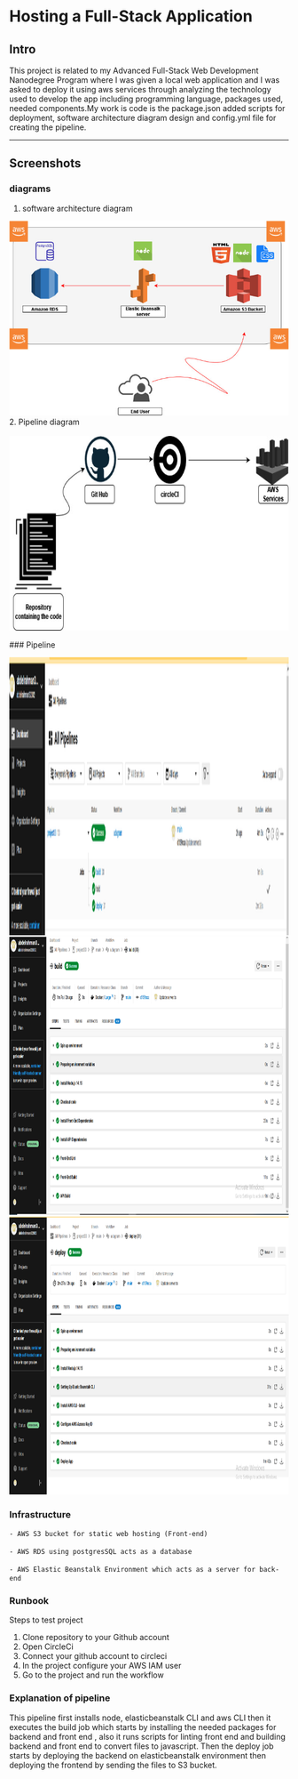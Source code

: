 # Hosting a Full-Stack Application
## Intro

   This project is related to my Advanced Full-Stack Web Development Nanodegree Program where I was given a local web application and I was asked to deploy it using aws 
   services through analyzing the technology used to develop the app including programming language, packages used, needed components.My work is code is the package.json 
   added scripts for deployment, software architecture diagram design and config.yml file for creating the pipeline. 

---

## Screenshots
### diagrams
1. software architecture diagram
<p float="left">
  <img src="https://github.com/abdelrahman32002/Web-App-Deployment/blob/main/screenshots/architecture-diagram.jpg?raw=true" width="700" height="350" />
   2. Pipeline diagram
  <br></br>
 
 <img src="https://github.com/abdelrahman32002/Web-App-Deployment/blob/main/screenshots/pipline.jpg?raw=true" width="700" height="350" />
 
</p>
### Pipeline
<p float="left">
  <img src="https://github.com/abdelrahman32002/Web-App-Deployment/blob/main/screenshots/sub1.png?raw=true" width="700" height="500" />
 <img src="https://github.com/abdelrahman32002/Web-App-Deployment/blob/main/screenshots/sub2.png?raw=true" width="700" height="500" />
  <img src="https://github.com/abdelrahman32002/Web-App-Deployment/blob/main/screenshots/sub3.png?raw=true" width="700" height="500" />
  </p>
  
  




### Infrastructure

```
- AWS S3 bucket for static web hosting (Front-end)

- AWS RDS using postgresSQL acts as a database

- AWS Elastic Beanstalk Environment which acts as a server for back-end

```

### Runbook

Steps to test project

1. Clone repository to your Github account
1. Open CircleCi
1. Connect your github account to circleci
1. In the project configure your AWS IAM user
1. Go to the project and run the workflow


### Explanation of pipeline

This pipeline first installs node, elasticbeanstalk CLI and aws CLI then it executes the build job which starts by installing the needed packages for backend and front end , also it runs scripts for linting front end and building backend and front end to convert files to javascript. Then the deploy job starts by deploying the backend  on elasticbeanstalk environment then deploying the frontend by sending the files to S3 bucket.



